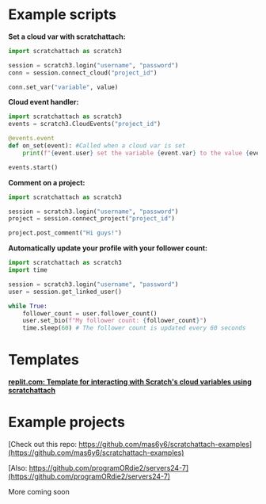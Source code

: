 # Example scripts

**Set a cloud var with scratchattach:**
```py
import scratchattach as scratch3

session = scratch3.login("username", "password")
conn = session.connect_cloud("project_id")

conn.set_var("variable", value)
```

**Cloud event handler:**
```py
import scratchattach as scratch3
events = scratch3.CloudEvents("project_id")

@events.event
def on_set(event): #Called when a cloud var is set
    print(f"{event.user} set the variable {event.var} to the value {event.value} at {event.timestamp}")

events.start()
```

**Comment on a project:**
```py
import scratchattach as scratch3

session = scratch3.login("username", "password")
project = session.connect_project("project_id")

project.post_comment("Hi guys!")
```

**Automatically update your profile with your follower count:**
```py
import scratchattach as scratch3
import time

session = scratch3.login("username", "password")
user = session.get_linked_user()

while True:
    follower_count = user.follower_count()
    user.set_bio(f"My follower count: {follower_count}")
    time.sleep(60) # The follower count is updated every 60 seconds
```

# Templates

[**replit.com: Template for interacting with Scratch's cloud variables using scratchattach**](https://replit.com/@1Tim/Scratch-Cloud-Variable-Template?v=1#README.md)

# Example projects

[Check out this repo: https://github.com/mas6y6/scratchattach-examples](https://github.com/mas6y6/scratchattach-examples)

[Also: https://github.com/programORdie2/servers24-7](https://github.com/programORdie2/servers24-7)

More coming soon 
